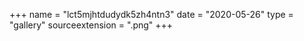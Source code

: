 +++
name = "lct5mjhtdudydk5zh4ntn3"
date = "2020-05-26"
type = "gallery"
sourceextension = ".png"
+++
